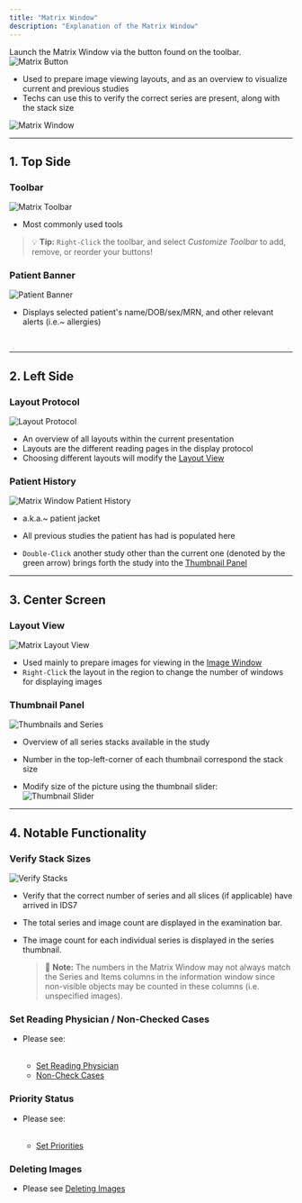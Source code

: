 ```yaml
---
title: "Matrix Window"
description: "Explanation of the Matrix Window"
---
```


Launch the Matrix Window via the button found on the toolbar. &emsp; ![Matrix Button](/basics/matrix-button-icon.png)
- Used to prepare image viewing layouts, and as an overview to visualize current and previous studies
- Techs can use this to verify the correct series are present, along with the stack size

![Matrix Window](/basics/matrix-window.png)

---

## 1. Top Side

### Toolbar

![Matrix Toolbar](/basics/matrix-toolbar.png)

- Most commonly used tools

> 💡 **Tip:** `Right-Click` the toolbar, and select *Customize Toolbar* to add, remove, or reorder your buttons!

### Patient Banner

![Patient Banner](/basics/patientbanner.png)

- Displays selected patient's name/DOB/sex/MRN, and other relevant alerts (i.e.~ allergies)

<br />

---

## 2. Left Side

### Layout Protocol

![Layout Protocol](/basics/matrix-layout-protocol.png)

- An overview of all layouts within the current presentation
- Layouts are the different reading pages in the display protocol
- Choosing different layouts will modify the [Layout View](#layout-view)

### Patient History

![Matrix Window Patient History](/basics/matrix-patient-jacket.png)

- a.k.a.~ patient jacket
- All previous studies the patient has had is populated here

- `Double-Click` another study other than the current one (denoted by the green arrow) brings forth the study into the [Thumbnail Panel](#thumbnail-panel)


---

## 3. Center Screen

### Layout View

![Matrix Layout View](/basics/matrix-layout-view.png)

- Used mainly to prepare images for viewing in the [Image Window](/en/image-window)
- `Right-Click` the layout in the region to change the number of windows for displaying images

### Thumbnail Panel

![Thumbnails and Series](/basics/matrix-window-thumbnail.png)

- Overview of all series stacks available in the study
- Number in the top-left-corner of each thumbnail correspond the stack size

- Modify size of the picture using the thumbnail slider: &emsp; 
![Thumbnail Slider](/basics/thumbnail-sizing.png)

---

## 4. Notable Functionality

### Verify Stack Sizes

![Verify Stacks](/basics/matrix-verify-stack.png)

- Verify that the correct number of series and all slices (if applicable) have arrived in IDS7
- The total series and image count are displayed in the examination bar.
- The image count for each individual series is displayed in the series thumbnail.

    > 📝 **Note:** The numbers in the Matrix Window may not always match the Series and Items columns in the information window since non-visible objects may be counted in these columns (i.e. unspecified images).

### Set Reading Physician / Non-Checked Cases

- Please see:

    <br />

    - [Set Reading Physician](/en/ultrasound-workflow#set-reading-physician)
    - [Non-Check Cases](/en/ultrasound-workflow#non-check-cases)

### Priority Status

- Please see:

    <br />

    - [Set Priorities](/en/ultrasound-workflow#5-set-priorities)

### Deleting Images

- Please see [Deleting Images](/en/delete-images)